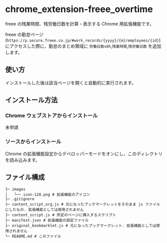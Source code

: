 # chrome_extension-freee_overtime

freee の残業時間、残労働日数を計算・表示する Chrome 用拡張機能です。

freee の勤怠ページ(`https://p.secure.freee.co.jp/#work_records/{yyyy}/{m}/employees/{id}`)にアクセスした際に、勤怠のまとめ領域に `労働日数x8h`,`残業時間`,`残労働日数` を追加します。

## 使い方

インストールした後は該当ページを開くと自動的に実行されます。

## インストール方法

### Chrome ウェブストアからインストール

未申請

### ソースからインストール

Chrome の拡張機能設定からデベロッパーモードをオンにし、このディレクトリを読み込みます。

## ファイル構成

```files
├─ images
│   └── icon-128.png # 拡張機能のアイコン
├─ .gitignore
├─ content_script_org.js # 元になったブックマークレットをそのまま js ファイルにしたもの. 拡張機能としては使用されません
├─ content_script.js # 所定のページに挿入するスクリプト
├─ manifest.json # 拡張機能の設定ファイル
├─ original_bookmarklet.js # 元になったブックマークレット. 拡張機能としては使用されません
└─ README.md # このファイル
```
